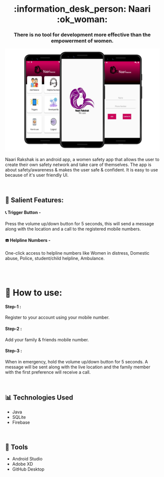 <h1 align ="center"> :information_desk_person: Naari :ok_woman: </h1>
<h3 align ="center"> There is no tool for development more effective than the empowerment of women.</h3>

![Image](https://github.com/omkarr45/Women-Safety-App/blob/master/github.png)

Naari Rakshak is an android app, a women safety app that allows the user to create their own safety network and take care of themselves. 
The app is about safety/awareness & makes the user safe & confident. 
It is easy to use because of it's user friendly UI.


</br>

## :iphone: Salient Features:

#### :telephone_receiver: Trigger Button -
Press the volume up/down button for 5 seconds, this will send a message along with the location and a call to the registered mobile numbers.

#### :telephone: Helpline Numbers - 
One-click access to helpline numbers like Women in distress, Domestic abuse, Police, student/child helpline, Ambulance.

</br>


</br>

# :calling: How to use:
#### Step-1 :
Register to your account using your mobile number.
#### Step-2 :
Add your family & friends mobile number.
#### Step-3 :
When in emergency, hold the volume up/down button for 5 seconds.
A message will be sent along with the live location and the family member with the first preference will receive a call.

</br>

## 📊 Technologies Used
- Java
- SQLite
- Firebase

</br>

## 💯 Tools
- Android Studio
- Adobe XD
- GitHub Desktop

</br>

